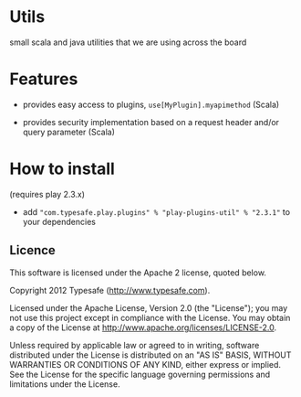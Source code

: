 # Utils 

small scala and java utilities that we are using across the board 

# Features

* provides easy access to plugins, ```use[MyPlugin].myapimethod``` (Scala)

* provides security implementation based on a request header and/or query parameter (Scala)

# How to install
(requires play 2.3.x)

* add 
```"com.typesafe.play.plugins" % "play-plugins-util" % "2.3.1"``` to your dependencies


## Licence

This software is licensed under the Apache 2 license, quoted below.

Copyright 2012 Typesafe (http://www.typesafe.com).

Licensed under the Apache License, Version 2.0 (the "License"); you may not use this project except in compliance with the License. You may obtain a copy of the License at http://www.apache.org/licenses/LICENSE-2.0.

Unless required by applicable law or agreed to in writing, software distributed under the License is distributed on an "AS IS" BASIS, WITHOUT WARRANTIES OR CONDITIONS OF ANY KIND, either express or implied. See the License for the specific language governing permissions and limitations under the License.
